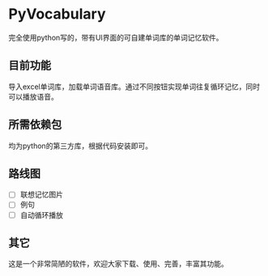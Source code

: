 # PyVocabulary
完全使用python写的，带有UI界面的可自建单词库的单词记忆软件。

## 目前功能
导入excel单词库，加载单词语音库。通过不同按钮实现单词往复循环记忆，同时可以播放语音。

## 所需依赖包
均为python的第三方库，根据代码安装即可。

## 路线图
- [ ] 联想记忆图片
- [ ] 例句
- [ ] 自动循环播放

## 其它
这是一个非常简陋的软件，欢迎大家下载、使用、完善，丰富其功能。

